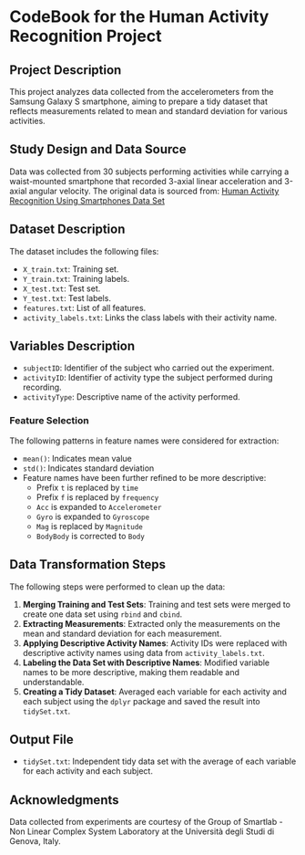 # CodeBook for the Human Activity Recognition Project

## Project Description
This project analyzes data collected from the accelerometers from the Samsung Galaxy S smartphone, aiming to prepare a tidy dataset that reflects measurements related to mean and standard deviation for various activities.

## Study Design and Data Source
Data was collected from 30 subjects performing activities while carrying a waist-mounted smartphone that recorded 3-axial linear acceleration and 3-axial angular velocity. The original data is sourced from:
[Human Activity Recognition Using Smartphones Data Set](http://archive.ics.uci.edu/ml/datasets/Human+Activity+Recognition+Using+Smartphones)

## Dataset Description
The dataset includes the following files:
- `X_train.txt`: Training set.
- `Y_train.txt`: Training labels.
- `X_test.txt`: Test set.
- `Y_test.txt`: Test labels.
- `features.txt`: List of all features.
- `activity_labels.txt`: Links the class labels with their activity name.

## Variables Description
- `subjectID`: Identifier of the subject who carried out the experiment.
- `activityID`: Identifier of activity type the subject performed during recording.
- `activityType`: Descriptive name of the activity performed.

### Feature Selection
The following patterns in feature names were considered for extraction:
- `mean()`: Indicates mean value
- `std()`: Indicates standard deviation
- Feature names have been further refined to be more descriptive:
  - Prefix `t` is replaced by `time`
  - Prefix `f` is replaced by `frequency`
  - `Acc` is expanded to `Accelerometer`
  - `Gyro` is expanded to `Gyroscope`
  - `Mag` is replaced by `Magnitude`
  - `BodyBody` is corrected to `Body`

## Data Transformation Steps
The following steps were performed to clean up the data:
1. **Merging Training and Test Sets**: Training and test sets were merged to create one data set using `rbind` and `cbind`.
2. **Extracting Measurements**: Extracted only the measurements on the mean and standard deviation for each measurement.
3. **Applying Descriptive Activity Names**: Activity IDs were replaced with descriptive activity names using data from `activity_labels.txt`.
4. **Labeling the Data Set with Descriptive Names**: Modified variable names to be more descriptive, making them readable and understandable.
5. **Creating a Tidy Dataset**: Averaged each variable for each activity and each subject using the `dplyr` package and saved the result into `tidySet.txt`.

## Output File
- `tidySet.txt`: Independent tidy data set with the average of each variable for each activity and each subject.

## Acknowledgments
Data collected from experiments are courtesy of the Group of Smartlab - Non Linear Complex System Laboratory at the Università degli Studi di Genova, Italy.